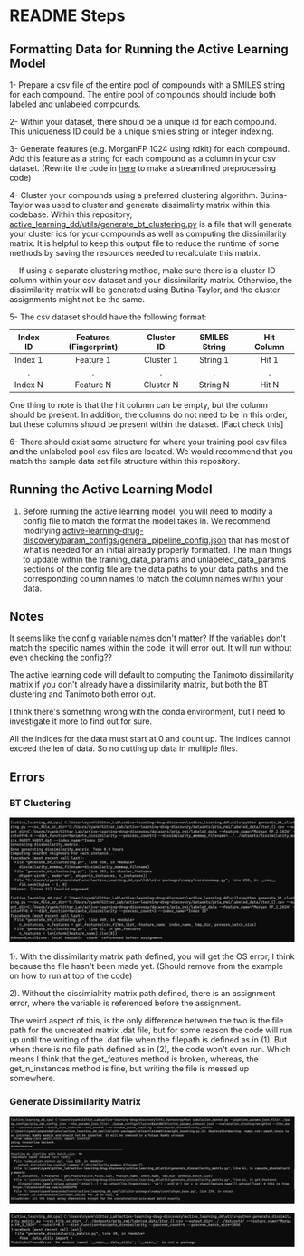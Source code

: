 # README Steps

## Formatting Data for Running the Active Learning Model

1- Prepare a csv file of the entire pool of compounds with a SMILES string for each compound. The entire pool of compounds should include both labeled and unlabeled compounds. 

2- Within your dataset, there should be a unique id for each compound. This uniqueness ID could be a unique smiles string or integer indexing. 

3- Generate features (e.g. MorganFP 1024 using rdkit) for each compound. Add this feature as a string for each compound as a column in your csv dataset. (Rewrite the code in [here](https://github.com/gitter-lab/pria-ams-enamine/blob/master/preprocessing/preprocess_datasets_chtc.py#L85-L91) to make a streamlined preprocessing code)

4- Cluster your compounds using a preferred clustering algorithm. Butina-Taylor was used to cluster and generate dissimalirty matrix within this codebase. 
Within this repository, [active_learning_dd/utils/generate_bt_clustering.py](active_learning_dd/utils/generate_bt_clustering.py) is a file that will generate your cluster ids for your compounds as well as computing the dissimilarity matrix. It is helpful to keep this output file to reduce the runtime of some methods by saving the resources needed to recalculate this matrix. 

-- If using a separate clustering method, make sure there is a cluster ID column within your csv dataset and your dissimilarity matrix. Otherwise, the dissimilarity matrix will be generated using Butina-Taylor, and the cluster assignments might not be the same.

5- The csv dataset should have the following format:

| Index ID | Features (Fingerprint) | Cluster ID | SMILES String | Hit Column |
|:--------:|:----------------------:|:----------:|:-------------:|:----------:|
| Index 1  | Feature 1              | Cluster 1  | String 1      | Hit 1      |
| .        | .                      | .          | .             | .          |
| Index N  | Feature N              | Cluster N  | String N      | Hit N      |

One thing to note is that the hit column can be empty, but the column should be present. In addition, the columns do not need to be in this order, but these columns should be present within the dataset. [Fact check this]

6- There should exist some structure for where your training pool csv files and the unlabeled pool csv files are located. We would recommend that you match the sample data set file structure within this repository. 

## Running the Active Learning Model

1. Before running the active learning model, you will need to modify a config file to match the format the model takes in. We recommend modifying [active-learning-drug-discovery/param_configs/general_pipeline_config.json](active-learning-drug-discovery/param_configs/general_pipeline_config.json) that has most of what is needed for an initial already properly formatted. The main things to update within the training_data_params and unlabeled_data_params sections of the config file are the data paths to your data paths and the corresponding column names to match the column names within your data. 


## Notes

It seems like the config variable names don't matter? If the variables don't match the specific names within the code, it will error out. It will run without even checking the config??

The active learning code will default to computing the Tanimoto dissimilarity matrix if you don't already have a dissimilarity matrix, but both the BT clustering and Tanimoto both error out. 

I think there's something wrong with the conda environment, but I need to investigate it more to find out for sure. 

All the indices for the data must start at 0 and count up. The indices cannot exceed the len of data. So no cutting up data in multiple files. 

## Errors

### BT Clustering
![image](error_1.png)

1). With the dissimilarity matrix path defined, you will get the OS error, I think because the file hasn't been made yet. (Should remove from the example on how to run at top of the code)

2). Without the dissimialrity matrix path defined, there is an assignment error, where the variable is referenced before the assignment. 

The weird aspect of this, is the only difference between the two is the file path for the uncreated matrix .dat file, but for some reason the code will run up until the writing of the .dat file when the filepath is defined as in (1). But when there is no file path defined as in (2), the code won't even run. Which means I think that the get_features method is broken, whereas, the get_n_instances method is fine, but writing the file is messed up somewhere. 


### Generate Dissimilarity Matrix
![image](error_2.png)

![image](error_3.png)


